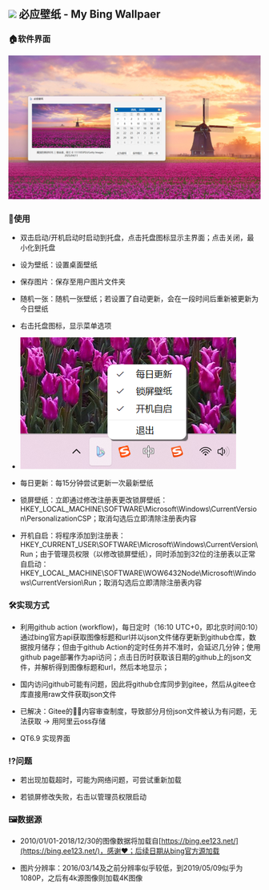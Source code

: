 ## <img src="mybingwallpaper.ico" width="32"> 必应壁纸 - My Bing Wallpaer

### 🏠软件界面

![主界面](img/main.png)

### 🔦使用

- 双击启动/开机启动时启动到托盘，点击托盘图标显示主界面；点击关闭，最小化到托盘

- 设为壁纸：设置桌面壁纸

- 保存图片：保存至用户图片文件夹

- 随机一张：随机一张壁纸；若设置了自动更新，会在一段时间后重新被更新为今日壁纸

- 右击托盘图标，显示菜单选项

- ![托盘](img/trayicon.png)

- 每日更新：每15分钟尝试更新一次最新壁纸

- 锁屏壁纸：立即通过修改注册表更改锁屏壁纸：HKEY_LOCAL_MACHINE\SOFTWARE\Microsoft\Windows\CurrentVersion\PersonalizationCSP；取消勾选后立即清除注册表内容

- 开机自启：将程序添加到注册表：HKEY_CURRENT_USER\SOFTWARE\Microsoft\Windows\CurrentVersion\Run；由于管理员权限（以修改锁屏壁纸），同时添加到32位的注册表以正常自启动： HKEY_LOCAL_MACHINE\SOFTWARE\WOW6432Node\Microsoft\Windows\CurrentVersion\Run；取消勾选后立即清除注册表内容


### 🛠️实现方式

- 利用github action (workflow)，每日定时（16:10 UTC+0，即北京时间0:10）通过bing官方api获取图像标题和url并以json文件储存更新到github仓库，数据按月储存；但由于github Action的定时任务并不准时，会延迟几分钟；使用github page部署作为api访问；点击日历时获取该日期的github上的json文件，并解析得到图像标题和url，然后本地显示；

- 国内访问github可能有问题，因此将github仓库同步到gitee，然后从gitee仓库直接用raw文件获取json文件

- 已解决：Gitee的🐶💨内容审查制度，导致部分月份json文件被认为有问题，无法获取 -> 用阿里云oss存储

- QT6.9 实现界面

### ⁉️问题

- 若出现加载超时，可能为网络问题，可尝试重新加载

- 若锁屏修改失败，右击以管理员权限启动


### 🖼️数据源

- 2010/01/01-2018/12/30的图像数据将加载自[https://bing.ee123.net/](https://bing.ee123.net/)，感谢❤️；后续日期从bing官方源加载

- 图片分辨率：2016/03/14及之前分辨率似乎较低，到2019/05/09似乎为1080P，之后有4k源图像则加载4K图像
